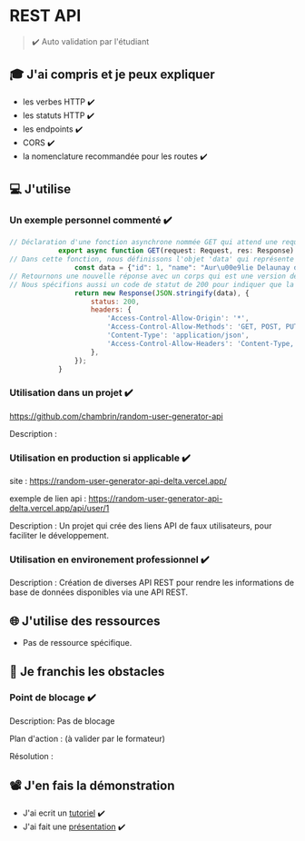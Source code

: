 # REST API

> ✔️ Auto validation par l'étudiant

## 🎓 J'ai compris et je peux expliquer

- les verbes HTTP  ✔️
- les statuts HTTP ✔️
- les endpoints  ✔️
- CORS  ✔️
- la nomenclature recommandée pour les routes  ✔️

## 💻 J'utilise

### Un exemple personnel commenté  ✔️
```javascript
// Déclaration d'une fonction asynchrone nommée GET qui attend une requête entrante (request) et un objet de réponse (res).
            export async function GET(request: Request, res: Response) {
// Dans cette fonction, nous définissons l'objet 'data' qui représente un utilisateur dans cette implémentation.
                const data = {"id": 1, "name": "Aur\u00e9lie Delaunay du Pr\u00e9vost", "email": "elisabethlombard@example.com", "username": "richardpereira", "job": "assistant de gestion en PME", "gender": "Femme", "phone_number": "+33 (0)3 65 76 33 39", "website": "http://perrot.fr/", "address": "703, rue de Barre, 61122 Martel", "birthdate": "1978-04-23", "age": 45, "interests": ["Cin\u00e9ma", "Photo"], "user_image_url": "/random_avatar/user_1.png", "background_image_url": "https://source.unsplash.com/random/1920x1080"};
// Retournons une nouvelle réponse avec un corps qui est une version de 'data' convertie en JSON.
// Nous spécifions aussi un code de statut de 200 pour indiquer que la requête a été traitée avec succès.
                return new Response(JSON.stringify(data), {
                    status: 200,
                    headers: {
                        'Access-Control-Allow-Origin': '*',
                        'Access-Control-Allow-Methods': 'GET, POST, PUT, DELETE, OPTIONS',
                        'Content-Type': 'application/json',
                        'Access-Control-Allow-Headers': 'Content-Type, Authorization',
                    },
                });
            }
```
### Utilisation dans un projet  ✔️

https://github.com/chambrin/random-user-generator-api

Description :

### Utilisation en production si applicable ✔️

site : https://random-user-generator-api-delta.vercel.app/

exemple de lien api : https://random-user-generator-api-delta.vercel.app/api/user/1

Description : Un projet qui crée des liens API de faux utilisateurs, pour faciliter le développement.

### Utilisation en environement professionnel  ✔️

Description : Création de diverses API REST pour rendre les informations de base de données disponibles via une API REST.

## 🌐 J'utilise des ressources

- Pas de ressource spécifique.

## 🚧 Je franchis les obstacles

### Point de blocage  ✔️

Description: Pas de blocage

Plan d'action : (à valider par le formateur)


Résolution :

## 📽️ J'en fais la démonstration

- J'ai ecrit un [tutoriel](...)  ✔️
- J'ai fait une [présentation](...) ✔️
